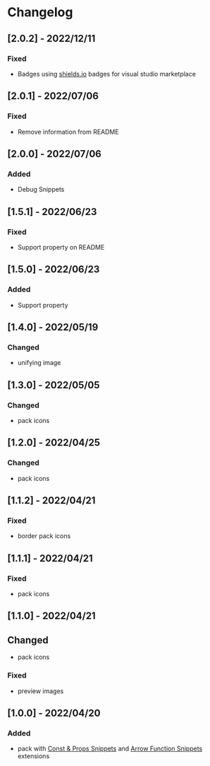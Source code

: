 # Changelog

<!-- http://keepachangelog.com/en/1.0.0/
Added       for new features.
Changed     for changes in existing functionality.
Deprecated  for once-stable features removed in upcoming releases.
Removed     for deprecated features removed in this release.
Fixed       for any bug fixes.
Security    to invite users to upgrade in case of vulnerabilities.
-->

## [2.0.2] - 2022/12/11

### Fixed

- Badges using [shields.io](https://shields.io/) badges for visual studio marketplace

## [2.0.1] - 2022/07/06

### Fixed

- Remove information from README

## [2.0.0] - 2022/07/06

### Added

- Debug Snippets

## [1.5.1] - 2022/06/23

### Fixed

- Support property on README

## [1.5.0] - 2022/06/23

### Added

- Support property

## [1.4.0] - 2022/05/19

### Changed

- unifying image

## [1.3.0] - 2022/05/05

### Changed

- pack icons

## [1.2.0] - 2022/04/25

### Changed

- pack icons

## [1.1.2] - 2022/04/21

### Fixed

- border pack icons

## [1.1.1] - 2022/04/21

### Fixed

- pack icons

## [1.1.0] - 2022/04/21

## Changed

- pack icons

### Fixed

- preview images

## [1.0.0] - 2022/04/20

### Added

- pack with [Const & Props Snippets](https://marketplace.visualstudio.com/items?itemName=deinsoftware.const-props-snippets) and [Arrow Function Snippets](https://marketplace.visualstudio.com/items?itemName=deinsoftware.arrow-function-snippets) extensions
